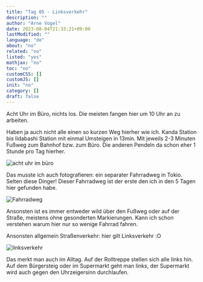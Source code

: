 ```yaml
---
title: "Tag 05 - Linksverkehr"
description: ""
author: "Arne Vogel"
date: 2023-08-04T21:33:21+09:00
lastModified: ""
language: "de"
about: "no"
related: "no"
listed: "yes"
mathjax: "no"
toc: "no"
customCSS: []
customJS: []
init: "no"
category: []
draft: false
---
```


Acht Uhr im Büro, nichts los.
Die meisten fangen hier um 10 Uhr an zu arbeiten.

Haben ja auch nicht alle einen so kurzen Weg hierher wie ich.
Kanda Station bis Iidabashi Station mit einmal Umsteigen in 13min. Mit jeweils 2-3 Minuten Fußweg zum Bahnhof bzw. zum Büro.
Die anderen Pendeln da schon eher 1 Stunde pro Tag hierher.

![acht uhr im büro](acht_uhr.jpg)

Das musste ich auch fotografieren: ein separater Fahrradweg in Tokio. Selten diese Dinger!
Dieser Fahrradweg ist der erste den ich in den 5 Tagen hier gefunden habe.

![Fahrradweg](fahrradweg.jpg)

Ansonsten ist es immer entweder wild über den Fußweg oder auf der Straße, meistens ohne gesonderten Markierungen.
Kann ich schon verstehen warum hier nur so wenige Fahrrad fahren.

Ansonsten allgemein Straßenverkehr: hier gilt Linksverkehr :O

![linksverkehr](linksverkehr.jpg)

Das merkt man auch im Alltag. 
Auf der Rolltreppe stellen sich alle links hin.
Auf dem Bürgersteig oder im Supermarkt geht man links, der Supermarkt wird auch gegen den Uhrzeigersinn durchlaufen.
